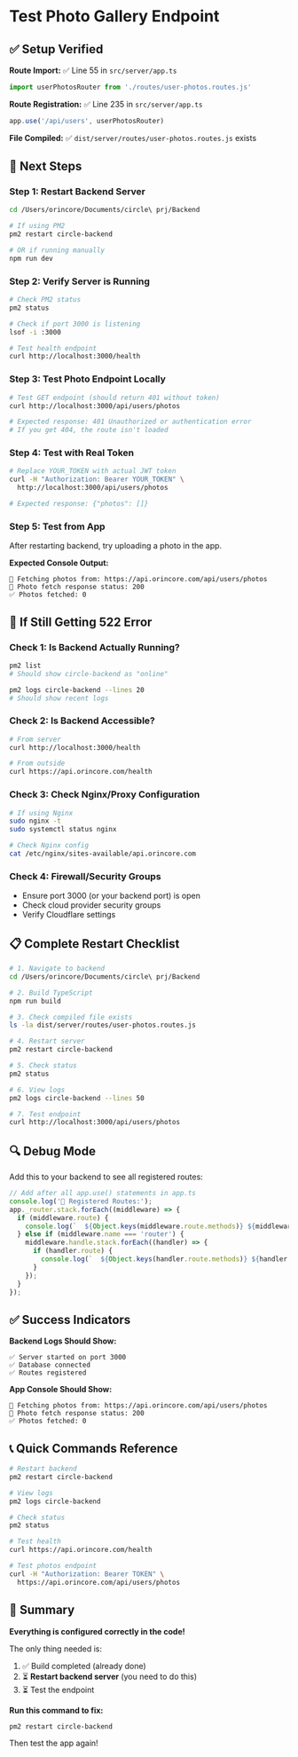 # Test Photo Gallery Endpoint

## ✅ Setup Verified

**Route Import:** ✅ Line 55 in `src/server/app.ts`
```typescript
import userPhotosRouter from './routes/user-photos.routes.js'
```

**Route Registration:** ✅ Line 235 in `src/server/app.ts`
```typescript
app.use('/api/users', userPhotosRouter)
```

**File Compiled:** ✅ `dist/server/routes/user-photos.routes.js` exists

## 🚀 Next Steps

### Step 1: Restart Backend Server

```bash
cd /Users/orincore/Documents/circle\ prj/Backend

# If using PM2
pm2 restart circle-backend

# OR if running manually
npm run dev
```

### Step 2: Verify Server is Running

```bash
# Check PM2 status
pm2 status

# Check if port 3000 is listening
lsof -i :3000

# Test health endpoint
curl http://localhost:3000/health
```

### Step 3: Test Photo Endpoint Locally

```bash
# Test GET endpoint (should return 401 without token)
curl http://localhost:3000/api/users/photos

# Expected response: 401 Unauthorized or authentication error
# If you get 404, the route isn't loaded
```

### Step 4: Test with Real Token

```bash
# Replace YOUR_TOKEN with actual JWT token
curl -H "Authorization: Bearer YOUR_TOKEN" \
  http://localhost:3000/api/users/photos

# Expected response: {"photos": []}
```

### Step 5: Test from App

After restarting backend, try uploading a photo in the app.

**Expected Console Output:**
```
📸 Fetching photos from: https://api.orincore.com/api/users/photos
📸 Photo fetch response status: 200
✅ Photos fetched: 0
```

## 🐛 If Still Getting 522 Error

### Check 1: Is Backend Actually Running?

```bash
pm2 list
# Should show circle-backend as "online"

pm2 logs circle-backend --lines 20
# Should show recent logs
```

### Check 2: Is Backend Accessible?

```bash
# From server
curl http://localhost:3000/health

# From outside
curl https://api.orincore.com/health
```

### Check 3: Check Nginx/Proxy Configuration

```bash
# If using Nginx
sudo nginx -t
sudo systemctl status nginx

# Check Nginx config
cat /etc/nginx/sites-available/api.orincore.com
```

### Check 4: Firewall/Security Groups

- Ensure port 3000 (or your backend port) is open
- Check cloud provider security groups
- Verify Cloudflare settings

## 📋 Complete Restart Checklist

```bash
# 1. Navigate to backend
cd /Users/orincore/Documents/circle\ prj/Backend

# 2. Build TypeScript
npm run build

# 3. Check compiled file exists
ls -la dist/server/routes/user-photos.routes.js

# 4. Restart server
pm2 restart circle-backend

# 5. Check status
pm2 status

# 6. View logs
pm2 logs circle-backend --lines 50

# 7. Test endpoint
curl http://localhost:3000/api/users/photos
```

## 🔍 Debug Mode

Add this to your backend to see all registered routes:

```typescript
// Add after all app.use() statements in app.ts
console.log('📍 Registered Routes:');
app._router.stack.forEach((middleware) => {
  if (middleware.route) {
    console.log(`  ${Object.keys(middleware.route.methods)} ${middleware.route.path}`);
  } else if (middleware.name === 'router') {
    middleware.handle.stack.forEach((handler) => {
      if (handler.route) {
        console.log(`  ${Object.keys(handler.route.methods)} ${handler.route.path}`);
      }
    });
  }
});
```

## ✅ Success Indicators

**Backend Logs Should Show:**
```
✅ Server started on port 3000
✅ Database connected
✅ Routes registered
```

**App Console Should Show:**
```
📸 Fetching photos from: https://api.orincore.com/api/users/photos
📸 Photo fetch response status: 200
✅ Photos fetched: 0
```

## 📞 Quick Commands Reference

```bash
# Restart backend
pm2 restart circle-backend

# View logs
pm2 logs circle-backend

# Check status
pm2 status

# Test health
curl https://api.orincore.com/health

# Test photos endpoint
curl -H "Authorization: Bearer TOKEN" \
  https://api.orincore.com/api/users/photos
```

## 🎯 Summary

**Everything is configured correctly in the code!**

The only thing needed is:
1. ✅ Build completed (already done)
2. ⏳ **Restart backend server** (you need to do this)
3. ⏳ Test the endpoint

**Run this command to fix:**
```bash
pm2 restart circle-backend
```

Then test the app again!
